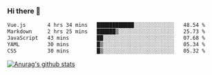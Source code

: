### Hi there 👋



<!--
**webB1an/webB1an** is a ✨ _special_ ✨ repository because its `README.md` (this file) appears on your GitHub profile.

Here are some ideas to get you started:

- 🔭 I’m currently working on ...
- 🌱 I’m currently learning ...
- 👯 I’m looking to collaborate on ...
- 🤔 I’m looking for help with ...
- 💬 Ask me about ...
- 📫 How to reach me: ...
- 😄 Pronouns: ...
- ⚡ Fun fact: ...
-->

<!--START_SECTION:waka-->

```txt
Vue.js       4 hrs 34 mins   ████████████░░░░░░░░░░░░░   48.54 %
Markdown     2 hrs 25 mins   ██████▒░░░░░░░░░░░░░░░░░░   25.73 %
JavaScript   43 mins         ██░░░░░░░░░░░░░░░░░░░░░░░   07.68 %
YAML         30 mins         █▒░░░░░░░░░░░░░░░░░░░░░░░   05.34 %
CSS          30 mins         █▒░░░░░░░░░░░░░░░░░░░░░░░   05.32 %
```

<!--END_SECTION:waka-->


[![Anurag's github stats](https://github-readme-stats.vercel.app/api?username=webB1an&show_icons=true&theme=radical)](https://github.com/anuraghazra/github-readme-stats)

